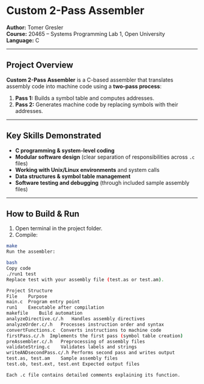 # Custom 2-Pass Assembler

**Author:** Tomer Gresler  
**Course:** 20465 – Systems Programming Lab 1, Open University  
**Language:** C  

---

## Project Overview

**Custom 2-Pass Assembler** is a C-based assembler that translates assembly code into machine code using a **two-pass process**:

1. **Pass 1:** Builds a symbol table and computes addresses.  
2. **Pass 2:** Generates machine code by replacing symbols with their addresses.  

---

## Key Skills Demonstrated

- **C programming & system-level coding**  
- **Modular software design** (clear separation of responsibilities across `.c` files)  
- **Working with Unix/Linux environments** and system calls  
- **Data structures & symbol table management**  
- **Software testing and debugging** (through included sample assembly files)

---

## How to Build & Run

1. Open terminal in the project folder.  
2. Compile:  
```bash
make
Run the assembler:

bash
Copy code
./run1 test
Replace test with your assembly file (test.as or test.am).

Project Structure
File	Purpose
main.c	Program entry point
run1	Executable after compilation
makefile	Build automation
analyzeDirective.c/.h	Handles assembly directives
analyzeOrder.c/.h	Processes instruction order and syntax
convertFunctions.c	Converts instructions to machine code
firstPass.c/.h	Implements the first pass (symbol table creation)
preAssembler.c/.h	Preprocessing of assembly files
validateString.c	Validates labels and strings
writeANDsecondPass.c/.h	Performs second pass and writes output
test.as, test.am	Sample assembly files
test.ob, test.ext, test.ent	Expected output files

Each .c file contains detailed comments explaining its function.

